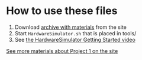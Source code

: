 # How to use these files

1. Download [archive with materials](https://www.nand2tetris.org/software) from the site
2. Start `HardwareSimulator.sh` that is placed in tools/
3. See [the HardwareSimulator Getting Started video](https://youtu.be/FW6Z_Xp2v-c)

[See more materials about Project 1 on the site](https://www.nand2tetris.org/project01)
